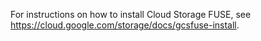 For instructions on how to install Cloud Storage FUSE, see https://cloud.google.com/storage/docs/gcsfuse-install.
